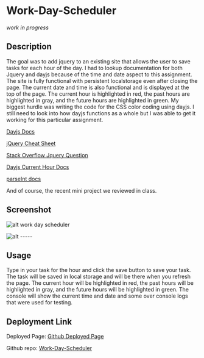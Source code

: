 # Work-Day-Scheduler

*work in progress*

## Description

The goal was to add jquery to an existing site that allows the user to save tasks for each hour of the day. I had to lookup documentation for both Jquery and dayjs because of the time and date aspect to this assignment. The site is fully functional with persistent localstorage even after closing the page. The current date and time is also functional and is displayed at the top of the page. The current hour is highlighted in red, the past hours are highlighted in gray, and the future hours are highlighted in green. My biggest hurdle was writing the code for the CSS color coding using dayjs. I still need to look into how dayjs functions as a whole but I was able to get it working for this particular assignment.


[Dayjs Docs](https://day.js.org/docs/en/display/difference)

[jQuery Cheat Sheet](https://htmlcheatsheet.com/jquery/)

[Stack Overflow Jquery Question](https://stackoverflow.com/questions/11173188/jquery-select-id-with-word-as-prefix-and-counter-as-suffix)

[Dayjs Current Hour Docs](https://day.js.org/docs/en/get-set/hour)

[parseInt docs](https://www.w3schools.com/jsref/jsref_parseint.asp)

And of course, the recent mini project we reviewed in class.
## Screenshot

![alt work day scheduler]()

![alt -----]()

## Usage

Type in your task for the hour and click the save button to save your task. The task will be saved in local storage and will be there when you refresh the page. The current hour will be highlighted in red, the past hours will be highlighted in gray, and the future hours will be highlighted in green. The console will show the current time and date and some over console logs that were used for testing.


## Deployment Link

Deployed Page: [Github Deployed Page]()

Github repo: [Work-Day-Scheduler]()